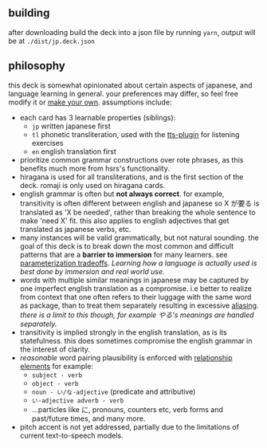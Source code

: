 ## building

after downloading build the deck into a json file by running `yarn`, output will be at `./dist/jp.deck.json`

## philosophy

this deck is somewhat opinionated about certain aspects of japanese, and language learning in general. your preferences may differ, so feel free modify it or [make your own](https://github.com/satchelspencer/hsrs/blob/main/docs/deck-creation.md). assumptions include:

- each card has 3 learnable properties (siblings):
  - `jp` written japanese first
  - `tl` phonetic transliteration, used with the [tts-plugin](https://github.com/satchelspencer/hsrs-tts) for listening exercises
  - `en` english translation first
- prioritize common grammar constructions over rote phrases, as this benefits much more from hsrs's functionality.
- hiragana is used for all transliterations, and is the first section of the deck. romaji is only used on hiragana cards.
- english grammar is often but **not always correct**. for example, transitivity is often different between english and japanese so X が要る is translated as 'X be needed', rather than breaking the whole sentence to make 'need X' fit. this also applies to english adjectives that get translated as japanese verbs, etc.
- many instances will be valid grammatically, but not natural sounding. the goal of this deck is to break down the most common and difficult patterns that are a **barrier to immersion** for many learners. see [parameterization tradeoffs](https://github.com/satchelspencer/hsrs/blob/main/docs/deck-creation.md#parameterization-tradeoffs). _Learning how a language is actually used is best done by immersion and real world use._
- words with multiple similar meanings in japanese may be captured by one imperfect english translation as a compromise. i.e better to realize from context that one often refers to their luggage with the same word as package, than to treat them separately resulting in excessive [aliasing](https://github.com/satchelspencer/hsrs/blob/main/docs/overview.md#aliasing). _there is a limit to this though, for example やる's meanings are handled separately._
- transitivity is implied strongly in the english translation, as is its statefulness. this does sometimes compromise the english grammar in the interest of clarity.
- _reasonable_ word pairing plausibility is enforced with [relationship elements](https://github.com/satchelspencer/hsrs/blob/main/docs/deck-creation.md#relationship-pattern) for example:
  - `subject - verb`
  - `object - verb`
  - `noun - い/な-adjective` (predicate and attributive)
  - `い-adjective adverb - verb`
  - ...particles like に, pronouns, counters etc, verb forms and past/future times, and many more.
- pitch accent is not yet addressed, partially due to the limitations of current text-to-speech models.
